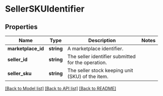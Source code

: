 # SellerSKUIdentifier

## Properties

Name | Type | Description | Notes
------------ | ------------- | ------------- | -------------
**marketplace_id** | **string** | A marketplace identifier. |
**seller_id** | **string** | The seller identifier submitted for the operation. |
**seller_sku** | **string** | The seller stock keeping unit (SKU) of the item. |

[[Back to Model list]](../../README.md#documentation-for-models) [[Back to API list]](../../README.md#documentation-for-api-endpoints) [[Back to README]](../../README.md)

